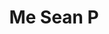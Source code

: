 ---
pid: pt30
title: Me Sean P
location_transcription: 
coordinates: "[-75.1306682, 39.9662739]"
zipcode: '19137'
gen_neighborhood: River Wards
neighborhood: Bridesburg
outside_phl: 
age: '7'
age_range: 6-13
instagram: 
image_file_name: pt_30.jpg
proposal_transcription: 
topic: Person,Youth
topic_summary: 0, 0
type: Other No Form
keywords_other: 
credit: Sean
image_labels: A smiling boy wearing a backward baseball cap.
twitter: 
facebook: 
permalink: "/monuments/pt30/"
layout: item-page
---